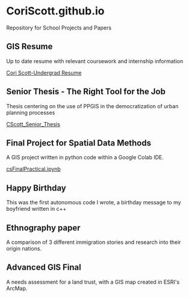 # CoriScott.github.io
Repository for School Projects and Papers

## GIS Resume

Up to date resume with relevant coursework and internship information

[Cori Scott-Undergrad Resume](https://docs.google.com/document/d/1iBxBgMEq34eLK1QT_VgKi_gs8rM2uu51z5kqHzU16wE/edit?usp=sharing)

## Senior Thesis - The Right Tool for the Job

Thesis centering on the use of PPGIS in the democratization of urban planning processes

[CScott_Senior_Thesis](https://docs.google.com/document/d/1xm4IrvDwUElL4d9QuY_dQf2-kUQWJAYwwc2e57BTtjQ/edit?usp=sharing)

## Final Project for Spatial Data Methods

A GIS project written in python code within a Google Colab IDE.

[csFinalPractical.ipynb](https://colab.research.google.com/drive/1i-TIetfOE_j1x4A2iXS_NjUAD2EIBB5k)

## Happy Birthday

This was the first autonomous code I wrote, a birthday message to my boyfriend written in c++

## Ethnography paper

A comparison of 3 different immigration stories and research into their origin nations.

## Advanced GIS Final

A needs assessment for a land trust, with a GIS map created in ESRI's ArcMap.
